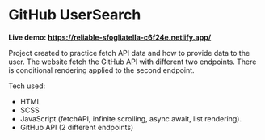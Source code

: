 # GitHub UserSearch

<b>Live demo: https://reliable-sfogliatella-c6f24e.netlify.app/ </b>

Project created to practice fetch API data and how to provide data to the user. The website fetch the GitHub API with different two endpoints. There is conditional rendering applied to the second endpoint. 

Tech used:
<ul>
<li>HTML</li>
<li>SCSS</li>
<li>JavaScript (fetchAPI, infinite scrolling, async await, list rendering).</li>
<li>GitHub API (2 different endpoints)</li>
